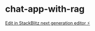 # chat-app-with-rag

[Edit in StackBlitz next generation editor ⚡️](https://stackblitz.com/~/github.com/paulweezydesign/chat-app-with-rag)
